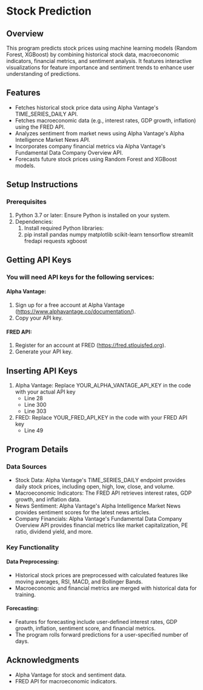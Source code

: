 # Stock Prediction

## Overview
This program predicts stock prices using machine learning models (Random Forest, XGBoost) by combining historical stock data, macroeconomic indicators, financial metrics, and sentiment analysis. It features interactive visualizations for feature importance and sentiment trends to enhance user understanding of predictions.

## Features
- Fetches historical stock price data using Alpha Vantage's TIME_SERIES_DAILY API.
- Fetches macroeconomic data (e.g., interest rates, GDP growth, inflation) using the FRED API.
- Analyzes sentiment from market news using Alpha Vantage's Alpha Intelligence Market News API.
- Incorporates company financial metrics via Alpha Vantage's Fundamental Data Company Overview API.
- Forecasts future stock prices using Random Forest and XGBoost models.

## Setup Instructions
### Prerequisites
1. Python 3.7 or later: Ensure Python is installed on your system.
2. Dependencies:
   1. Install required Python libraries:
   2. pip install pandas numpy matplotlib scikit-learn tensorflow streamlit fredapi requests xgboost

## Getting API Keys
###  You will need API keys for the following services:
#### Alpha Vantage:
1. Sign up for a free account at Alpha Vantage (https://www.alphavantage.co/documentation/).
2. Copy your API key.
#### FRED API:
1. Register for an account at FRED (https://fred.stlouisfed.org).
2. Generate your API key.
## Inserting API Keys
1. Alpha Vantage: Replace YOUR_ALPHA_VANTAGE_API_KEY in the code with your actual API key
   - Line 28
   - Line 300
   - Line 303
2. FRED: Replace YOUR_FRED_API_KEY in the code with your FRED API key
   - Line 49
## Program Details
### Data Sources
- Stock Data: Alpha Vantage's TIME_SERIES_DAILY endpoint provides daily stock prices, including open, high, low, close, and volume.
- Macroeconomic Indicators: The FRED API retrieves interest rates, GDP growth, and inflation data.
- News Sentiment: Alpha Vantage's Alpha Intelligence Market News provides sentiment scores for the latest news articles.
- Company Financials: Alpha Vantage's Fundamental Data Company Overview API provides financial metrics like market capitalization, PE ratio, dividend yield, and more.
### Key Functionality
#### Data Preprocessing:
- Historical stock prices are preprocessed with calculated features like moving averages, RSI, MACD, and Bollinger Bands.
- Macroeconomic and financial metrics are merged with historical data for training.
#### Forecasting:
- Features for forecasting include user-defined interest rates, GDP growth, inflation, sentiment score, and financial metrics.
- The program rolls forward predictions for a user-specified number of days.
## Acknowledgments
- Alpha Vantage for stock and sentiment data.
- FRED API for macroeconomic indicators.

